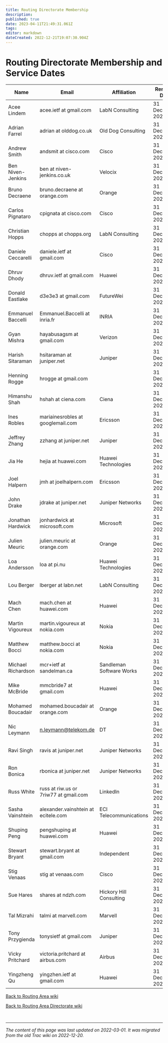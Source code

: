 ```yaml
---
title: Routing Directorate Membership
description: 
published: true
date: 2023-04-11T21:49:31.061Z
tags: 
editor: markdown
dateCreated: 2022-12-21T19:07:30.904Z
---
```


# Routing Directorate Membership and Service Dates

| Name                 |  Email                                  |  Affiliation               |  Renewal Date       |
|----------------------|-----------------------------------------|----------------------------|---------------------|
|  Acee Lindem         |  acee.ietf at gmail.com                      |  LabN Consulting       |  31 December 2022   |
|  Adrian Farrel       |  adrian at olddog.co.uk                 |  Old Dog Consulting        |  31 December 2023   |
|  Andrew Smith        |  andsmit at cisco.com                   |  Cisco                     |  31 December 2023   |
|  Ben Niven-Jenkins   |  ben at niven-jenkins.co.uk             |  Velocix                   |  31 December 2023   |
|  Bruno Decraene      |  bruno.decraene at orange.com           |  Orange                    |  31 December 2023   |
|  Carlos Pignataro    |  cpignata at cisco.com                  |  Cisco                     |  31 December 2022   |
|  Christian Hopps     |  chopps at chopps.org                   |  LabN Consulting          |  31 December 2024   |
|  Daniele Ceccarelli  |  daniele.ietf at gmail.com     |  Cisco                  |  31 December 2024   |
|  Dhruv Dhody         |  dhruv.ietf at gmail.com                |  Huawei                    |  31 December 2023   |
|  Donald Eastlake     |  d3e3e3 at gmail.com                    |  FutureWei                 |  31 December 2024   |
|  Emmanuel Baccelli   | Emmanuel.Baccelli at inria.fr           |  INRIA                     |  31 December 2024   |
|  Gyan Mishra         |  hayabusagsm at gmail.com               |  Verizon                   |  31 December 2024   |
|  Harish Sitaraman    |  hsitaraman at juniper.net              |  Juniper                   |  31 December 2023   |
|  Henning Rogge       |  hrogge at gmail.com                    |                            |  31 December 2024   |
|  Himanshu Shah       |  hshah at ciena.com                     |  Ciena                     |  31 December 2023   |
|  Ines Robles         |  mariainesrobles at googlemail.com      |  Ericsson                  |  31 December 2024   |
|  Jeffrey Zhang       |  zzhang at juniper.net                  |  Juniper                   |  31 December 2024   |
|  Jia He              |  hejia at huawei.com                    |  Huawei Technologies       |  31 December 2022   |
|  Joel Halpern        |  jmh at joelhalpern.com                 |  Ericsson                  |  31 December 2024   |
|  John Drake          |  jdrake at juniper.net                  |  Juniper Networks          |  31 December 2022   |
|  Jonathan Hardwick   |  jonhardwick at microsoft.com           |  Microsoft                 |  31 December 2024   |
|  Julien Meuric       |  julien.meuric at orange.com            |  Orange                    |  31 December 2024   |
|  Loa Andersson       |  loa at pi.nu                           |  Huawei Technologies       |  31 December 2023   |
|  Lou Berger          |  lberger at labn.net                    |  LabN Consulting           |  31 December 2024   |
|  Mach Chen           |  mach.chen at huawei.com                |  Huawei                    |  31 December 2022   |
|  Martin Vigoureux    |  martin.vigoureux at nokia.com          |  Nokia                     |  31 December 2024   |
|  Matthew Bocci       |  matthew.bocci at nokia.com             |  Nokia                     |  31 December 2023   |
|  Michael Richardson  |  mcr+ietf at sandelman.ca               |  Sandleman Software Works  |  31 December 2023   |
|  Mike McBride        |  mmcbride7 at gmail.com                 |  Huawei                    |  31 December 2023   |
|  Mohamed Boucadair   |  mohamed.boucadair at orange.com        |  Orange                    |  31 December 2024   |
|  Nic Leymann         |  n.leymann@telekom.de                   |  DT                        |  31 December 2023   |
|  Ravi Singh          |  ravis at juniper.net                   |  Juniper Networks          |  31 December 2023   |
|  Ron Bonica          |  rbonica at juniper.net                 |  Juniper Networks          |  31 December 2024   |
|  Russ White          |  russ at riw.us or 7riw77 at gmail.com  |  LinkedIn                  |  31 December 2022   |
|  Sasha Vainshtein    |  alexander.vainshtein at ecitele.com    |  ECI Telecommunications    |  31 December 2023   |
|  Shuping Peng        |  pengshuping at huawei.com              |  Huawei                    |  31 December 2024   |
|  Stewart Bryant      |  stewart.bryant at gmail.com            |  Independent        |  31 December 2024   |
|  Stig Venaas         |  stig at venaas.com                     |  Cisco                     |  31 December 2023   |
|  Sue Hares           |  shares at ndzh.com                     |  Hickory Hill Consulting   |  31 December 2022   |
|  Tal Mizrahi         |  talmi at marvell.com                   |  Marvell                   |  31 December 2023   |
|  Tony Przygienda     |  tonysietf at gmail.com                 |   Juniper                  |  31 December 2023   |
|  Vicky Pritchard     |  victoria.pritchard at airbus.com       |  Airbus                    |  31 December 2022   |
|  Yingzheng Qu        |  yingzhen.ietf at gmail.com             |  Huawei                    |  31 December 2023   |


[Back to Routing Area wiki](/group/rtg)

[Back to Routing Area Directorate wiki](/group/rtg/RtgDir)


&nbsp;
&nbsp;
&nbsp;

---

*The content of this page was last updated on 2022-03-01. It was migrated from the old Trac wiki on 2022-12-20.*